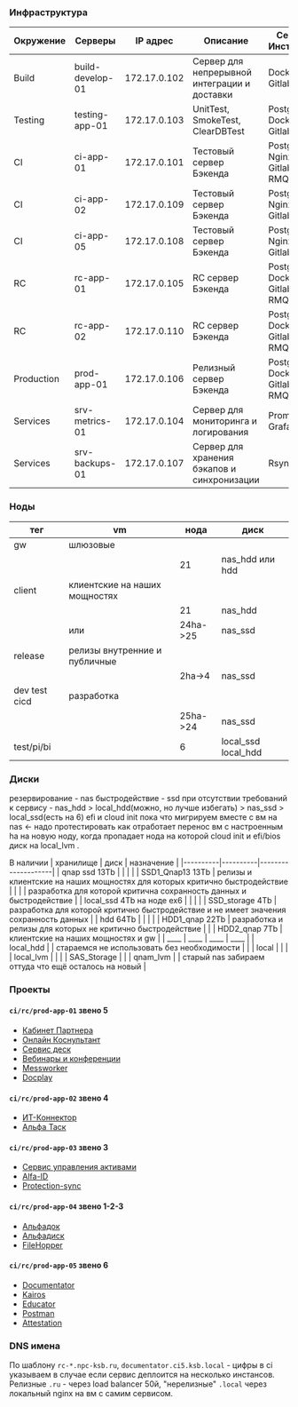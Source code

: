 ### Инфраструктура

| Окружение | Серверы | IP адрес |Описание | Сервисы / Инструменты |
|-----------|---------|----------|----------|----------------------|
| Build | build-develop-01 | 172.17.0.102 | Сервер для непрерывной интеграции и доставки | Docker, Gitlab-Runner |
| Testing | testing-app-01 | 172.17.0.103 | UnitTest, SmokeTest, ClearDBTest | Postgres, Docker, Gitlab-Runner |
| CI | ci-app-01 | 172.17.0.101 | Тестовый сервер Бэкенда | Postgres, Nginx, Docker, Gitlab-Runner, RMQ |
| CI | ci-app-02 | 172.17.0.109 | Тестовый сервер Бэкенда | Postgres, Nginx, Docker, Gitlab-Runner |
| CI | ci-app-05 | 172.17.0.108 | Тестовый сервер Бэкенда | Postgres, Nginx, Docker, Gitlab-Runner |
| RC | rc-app-01 | 172.17.0.105 |RC сервер Бэкенда | Postgres, Docker, Gitlab-Runner, RMQ |
| RC | rc-app-02 | 172.17.0.110 |RC сервер Бэкенда | Postgres, Docker, Gitlab-Runner, RMQ |
| Production | prod-app-01 | 172.17.0.106 | Релизный  сервер Бэкенда | Postgres, Docker, Gitlab-Runner, RMQ |
| Services | srv-metrics-01 | 172.17.0.104 | Сервер для мониторинга и логирования | Prometheus, Grafana |
| Services | srv-backups-01 | 172.17.0.107 | Сервер для хранения бэкапов и синхронизации | Rsync |


### Ноды
| тег | vm | нода | диск |
|----------|----------|----------|--------------------|
| gw | шлюзовые | | |
| | | 21 | nas_hdd или hdd |
| client | клиентские на наших мощностях | | |
| | | 21 | nas_hdd |
| | или | 24ha->25 | nas_ssd |
| release | релизы внутренние и публичные | | |
| | | 2ha->4 | nas_ssd |
| dev test cicd | разработка | | |
| | | 25ha->24 | nas_ssd |
| test/pi/bi | | 6 | local_ssd local_hdd|

### Диски
резервирование - nas
быстродействие - ssd
при отсутствии требований к сервису - nas_hdd > local_hdd(можно, но лучше избегать) > nas_ssd > local_ssd(есть на 6)
efi и cloud init пока что мигрируем вместе с вм на nas <- надо протестировать как отработает перенос вм с настроенным ha на новую ноду, когда пропадает нода на которой cloud init и efi/bios диск на local_lvm .

В наличии
| хранилище | диск | назначение |
|----------|----------|--------------------|
|  qnap ssd 13Tb | | |
| |   SSD1_Qnap13 13Tb | релизы и клиентские на наших мощностях для которых критично быстродействие |
| |                    | разработка для которой критична сохранность данных и быстродействие |
| local_ssd 4Tb на ноде ex6 | | |
| |   SSD_storage 4Tb | разработка для которой критично быстродействие и не имеет значения сохранность данных |
|  hdd 64Tb | | |
| |   HDD1_qnap 22Tb | разработка и релизы для которых не критично быстродействие |
| |   HDD2_qnap 7Tb | клиентские на наших мощностях и gw |
| ____ | ____ | ____ | ____ |
|  local_hdd | | стараемся не использовать без необходимости |
| |   local | |
| |   local_lvm | |
| |   SAS_Storage | |
|  qnam_lvm | | старый nas забираем оттуда что ещё осталось на новый |



### Проекты

#### `ci/rc/prod-app-01` звено 5
- [Кабинет Партнера](https://gitlab.ksb.local/ksb/it_partner)
- [Онлайн Коснультант](https://gitlab.ksb.local/ksb/online_consult)
- [Сервис деск](https://gitlab.ksb.local/ksb/it_support) 
- [Вебинары и конференции](https://gitlab.ksb.local/ksb/webinar) 
- [Messworker](https://gitlab.ksb.local/ksb/messworker) 
- [Docplay](https://gitlab.ksb.local/ksb/docplay)

#### `ci/rc/prod-app-02` звено 4 
- [ИТ-Коннектор](https://gitlab.ksb.local/ksb/it_connector)
- [Альфа Таск](https://gitlab.ksb.local/ksb/alfatask) 

#### `ci/rc/prod-app-03` звено 3 
- [Сервис управления активами](https://gitlab.ksb.local/ksb/assetman)
- [Alfa-ID](https://gitlab.ksb.local/ksb/alfa-id)
- [Protection-sync](https://gitlab.ksb.local/ksb/protection-sync)

#### `ci/rc/prod-app-04` звено 1-2-3
- [Альфадок](https://gitlab.ksb.local/ksb/alfadoc)
- [Альфадиск](https://gitlab.ksb.local/ksb/disk) 
- [FileHopper](https://gitlab.ksb.local/ksb/filehopper)

#### `ci/rc/prod-app-05` звено 6 
- [Documentator](https://gitlab.ksb.local/ksb/documentator)
- [Kairos](https://gitlab.ksb.local/ksb/kairos)
- [Educator](https://gitlab.ksb.local/ksb/educator)
- [Postman](https://gitlab.ksb.local/ksb/postman)
- [Attestation](https://gitlab.ksb.local/ksb/attestation)


### DNS имена   
По шаблону `rc-*.npc-ksb.ru`, `documentator.ci5.ksb.local` - цифры в ci указываем в случае если сервис деплоится на несколько инстансов. 
Релизные `.ru` - через load balancer 50й, "нерелизные" `.local` через локальный nginx на вм с самим сервисом.
